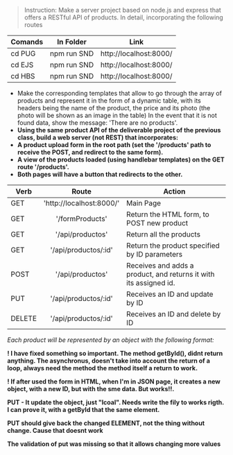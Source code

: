 > Instruction: Make a server project based on node.js and express that offers a RESTful API of products. In detail, incorporating the following routes

| Comands |  In Folder  | Link                   |
| ------- | :---------: | ---------------------- |
| cd PUG  | npm run SND | http://localhost:8000/ |
| cd EJS  | npm run SND | http://localhost:8000/ |
| cd HBS  | npm run SND | http://localhost:8000/ |

- Make the corresponding templates that allow to go through the array of products and represent it in the form of a dynamic table, with its headers being the name of the product, the price and its photo (the photo will be shown as an image in the table) In the event that it is not found data, show the message: 'There are no products'.
- **Using the same product API of the deliverable project of the previous class, build a web server (not REST) ​​that incorporates:**
- **A product upload form in the root path (set the '/products' path to receive the POST, and redirect to the same form).**
- **A view of the products loaded (using handlebar templates) on the GET route '/products'.**
- **Both pages will have a button that redirects to the other.**

| Verb   |          Route           | Action                                                            |
| ------ | :----------------------: | ----------------------------------------------------------------- |
| GET    | 'http://localhost:8000/' | Main Page                                                         |
| GET    |     '/formProducts'      | Return the HTML form, to POST new product                         |
| GET    |     '/api/productos'     | Return all the products                                           |
| GET    |   '/api/productos/:id'   | Return the product specified by ID parameters                     |
| POST   |     '/api/productos'     | Receives and adds a product, and returns it with its assigned id. |
| PUT    |   '/api/productos/:id'   | Receives an ID and update by ID                                   |
| DELETE |   '/api/productos/:id'   | Receives an ID and delete by ID                                   |

_Each product will be represented by an object with the following format:_

**! I have fixed something so important. The method getById(), didnt return anything. The asynchronus, doesn't take into account the return of a loop, always need the method the method itself a return to work.**

**! If after used the form in HTML, when I'm in JSON page, it creates a new object, with a new ID, but with the sme data. But works!!.**

**PUT - It update the object, just "lcoal". Needs write the fily to works rigth. I can prove it, with a getById that the same element.**

**PUT should give back the changed ELEMENT, not the thing without change. Cause that doesnt work**

**The validation of put was missing so that it allows changing more values**
